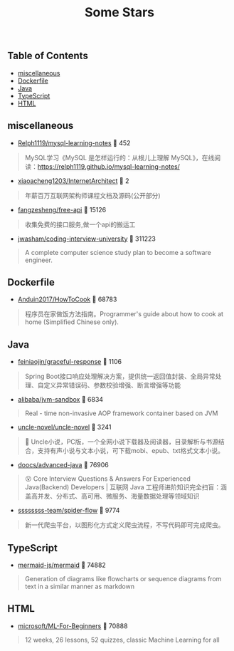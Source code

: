 <div align="center">

# Some Stars

<img src="https://cdn.jsdelivr.net/gh/eryajf/tu@main/img/image_20240420_214408.gif" width="800"  height="3">

</div><br>

## Table of Contents

*   [miscellaneous](#miscellaneous)
*   [Dockerfile](#dockerfile)
*   [Java](#java)
*   [TypeScript](#typescript)
*   [HTML](#html)

## miscellaneous

*   [Relph1119/mysql-learning-notes](https://github.com/Relph1119/mysql-learning-notes) 🌟 452

> MySQL学习《MySQL 是怎样运行的：从根儿上理解 MySQL》，在线阅读：https://relph1119.github.io/mysql-learning-notes/

*   [xiaoacheng1203/InternetArchitect](https://github.com/xiaoacheng1203/InternetArchitect) 🌟 2

> 年薪百万互联网架构师课程文档及源码(公开部分)

*   [fangzesheng/free-api](https://github.com/fangzesheng/free-api) 🌟 15126

> 收集免费的接口服务,做一个api的搬运工

*   [jwasham/coding-interview-university](https://github.com/jwasham/coding-interview-university) 🌟 311223

> A complete computer science study plan to become a software engineer.

## Dockerfile

*   [Anduin2017/HowToCook](https://github.com/Anduin2017/HowToCook) 🌟 68783

> 程序员在家做饭方法指南。Programmer's guide about how to cook at home (Simplified Chinese only).

## Java

*   [feiniaojin/graceful-response](https://github.com/feiniaojin/graceful-response) 🌟 1106

> Spring Boot接口响应处理解决方案，提供统一返回值封装、全局异常处理、自定义异常错误码、参数校验增强、断言增强等功能

*   [alibaba/jvm-sandbox](https://github.com/alibaba/jvm-sandbox) 🌟 6834

> Real - time non-invasive AOP framework container based on JVM

*   [uncle-novel/uncle-novel](https://github.com/uncle-novel/uncle-novel) 🌟 3241

> 📖 Uncle小说，PC版，一个全网小说下载器及阅读器，目录解析与书源结合，支持有声小说与文本小说，可下载mobi、epub、txt格式文本小说。

*   [doocs/advanced-java](https://github.com/doocs/advanced-java) 🌟 76906

> 😮 Core Interview Questions & Answers For Experienced Java(Backend) Developers | 互联网 Java 工程师进阶知识完全扫盲：涵盖高并发、分布式、高可用、微服务、海量数据处理等领域知识

*   [ssssssss-team/spider-flow](https://github.com/ssssssss-team/spider-flow) 🌟 9774

> 新一代爬虫平台，以图形化方式定义爬虫流程，不写代码即可完成爬虫。

## TypeScript

*   [mermaid-js/mermaid](https://github.com/mermaid-js/mermaid) 🌟 74882

> Generation of diagrams like flowcharts or sequence diagrams from text in a similar manner as markdown

## HTML

*   [microsoft/ML-For-Beginners](https://github.com/microsoft/ML-For-Beginners) 🌟 70888

> 12 weeks, 26 lessons, 52 quizzes, classic Machine Learning for all
